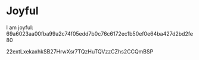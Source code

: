 # Joyful

I am joyful: 69a6023aa00fba99a2c74f05edd7b0c76c6172ec1b50ef0e64ba427d2bd2fe80


22extLxekaxhkSB27HrwXsr7TQzHuTQVzzCZhs2CCQmBSP